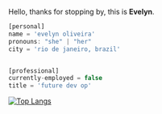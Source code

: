 Hello, thanks for stopping by, this is **Evelyn**.

```javascript
[personal]
name = 'evelyn oliveira'
pronouns: "she" | "her"
city = 'rio de janeiro, brazil'


[professional]
currently-employed = false
title = 'future dev op'

```
[![Top Langs](https://github-readme-stats.vercel.app/api/top-langs/?username=evelynoliv&layout=compact)](https://github.com/anuraghazra/github-readme-stats)


